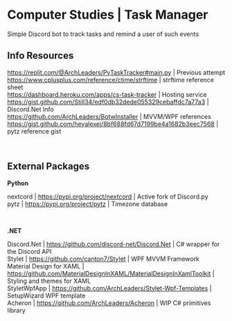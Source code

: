 # Computer Studies | Task Manager

Simple Discord bot to track tasks and remind a user of such events

## Info Resources

https://replit.com/@ArchLeaders/PyTaskTracker#main.py | Previous attempt<br>
https://www.cplusplus.com/reference/ctime/strftime | strftime reference sheet<br>
https://dashboard.heroku.com/apps/cs-task-tracker | Hosting service<br>
https://gist.github.com/Still34/edf0db32dede055329cebaffdc7a77a3 | Discord.Net Info<br>
https://github.com/ArchLeaders/BotwInstaller | MVVM/WPF references<br>
https://gist.github.com/heyalexej/8bf688fd67d7199be4a1682b3eec7568 | pytz reference gist<br>

<br>

## External Packages

**Python**

nextcord | https://pypi.org/project/nextcord | Active fork of Discord.py<br>
pytz | https://pypi.org/project/pytz | Timezone database

<br>

**.NET**

Discord.Net | https://github.com/discord-net/Discord.Net | C# wrapper for the Discord API<br>
Stylet | https://github.com/canton7/Stylet | WPF MVVM Framework<br>
Material Design for XAML | https://github.com/MaterialDesignInXAML/MaterialDesignInXamlToolkit | Styling and themes for XAML<br>
StyletWpfApp | https://github.com/ArchLeaders/Stylet-Wpf-Templates | SetupWizard WPF template<br>
Acheron | https://github.com/ArchLeaders/Acheron | WIP C# primitives library
